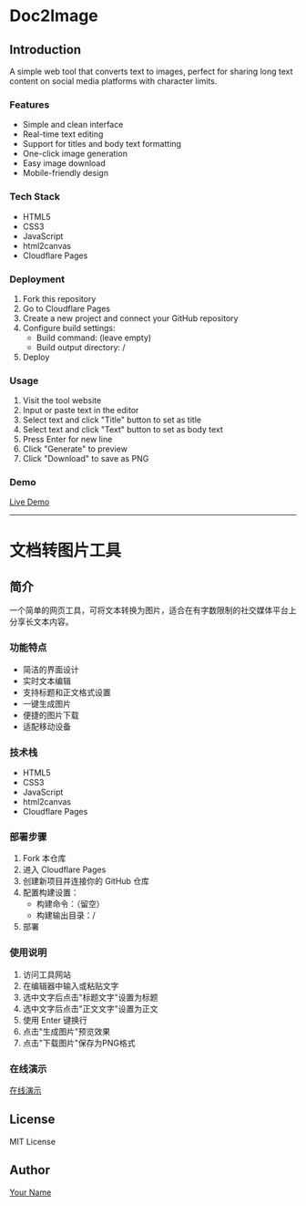 # Doc2Image

## Introduction
A simple web tool that converts text to images, perfect for sharing long text content on social media platforms with character limits.

### Features
- Simple and clean interface
- Real-time text editing
- Support for titles and body text formatting
- One-click image generation
- Easy image download
- Mobile-friendly design

### Tech Stack
- HTML5
- CSS3
- JavaScript
- html2canvas
- Cloudflare Pages

### Deployment
1. Fork this repository
2. Go to Cloudflare Pages
3. Create a new project and connect your GitHub repository
4. Configure build settings:
   - Build command: (leave empty)
   - Build output directory: /
5. Deploy

### Usage
1. Visit the tool website
2. Input or paste text in the editor
3. Select text and click "Title" button to set as title
4. Select text and click "Text" button to set as body text
5. Press Enter for new line
6. Click "Generate" to preview
7. Click "Download" to save as PNG

### Demo
[Live Demo](your-site-url)

---

# 文档转图片工具

## 简介
一个简单的网页工具，可将文本转换为图片，适合在有字数限制的社交媒体平台上分享长文本内容。

### 功能特点
- 简洁的界面设计
- 实时文本编辑
- 支持标题和正文格式设置
- 一键生成图片
- 便捷的图片下载
- 适配移动设备

### 技术栈
- HTML5
- CSS3
- JavaScript
- html2canvas
- Cloudflare Pages

### 部署步骤
1. Fork 本仓库
2. 进入 Cloudflare Pages
3. 创建新项目并连接你的 GitHub 仓库
4. 配置构建设置：
   - 构建命令：（留空）
   - 构建输出目录：/
5. 部署

### 使用说明
1. 访问工具网站
2. 在编辑器中输入或粘贴文字
3. 选中文字后点击"标题文字"设置为标题
4. 选中文字后点击"正文文字"设置为正文
5. 使用 Enter 键换行
6. 点击"生成图片"预览效果
7. 点击"下载图片"保存为PNG格式

### 在线演示
[在线演示](https://g.186404.xyz/wp/)

## License
MIT License

## Author
[Your Name](https://github.com/yourusername)
